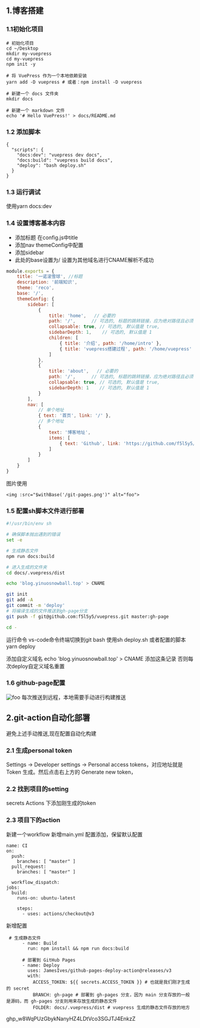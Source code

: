 <!-- # vuepress博客搭建及自动化部署 -->
## 1.博客搭建
### 1.1初始化项目
```
# 初始化项目
cd ~/Desktop
mkdir my-vuepress
cd my-vuepress
npm init -y

# 将 VuePress 作为一个本地依赖安装
yarn add -D vuepress # 或者：npm install -D vuepress

# 新建一个 docs 文件夹
mkdir docs

# 新建一个 markdown 文件
echo '# Hello VuePress!' > docs/README.md

```
### 1.2 添加脚本
```
{
  "scripts": {
    "docs:dev": "vuepress dev docs",
    "docs:build": "vuepress build docs",
    "deploy": "bash deploy.sh"
  }
}

```
### 1.3 运行调试
使用yarn docs:dev

### 1.4 设置博客基本内容
- 添加标题 在config.js中title 
- 添加nav themeConfig中配置
- 添加sidebar 
- 此处的base设置为/ 设置为其他域名进行CNAME解析不成功
```javascript
module.exports = {
    title: '一诺滚雪球', //标题
    description: '前端知识',
    theme: 'reco',
    base: '/',
    themeConfig: {
        sidebar: [
            {
                title: 'home',   // 必要的
                path: '/',      // 可选的, 标题的跳转链接，应为绝对路径且必须存在
                collapsable: true, // 可选的, 默认值是 true,
                sidebarDepth: 1,    // 可选的, 默认值是 1
                children: [
                    { title: '介绍', path: '/home/intro' },
                    { title: 'vuepress搭建过程', path: '/home/vuepress' }
                ]
            },
            {
                title: 'about',   // 必要的
                path: '/',      // 可选的, 标题的跳转链接，应为绝对路径且必须存在
                collapsable: true, // 可选的, 默认值是 true,
                sidebarDepth: 1    // 可选的, 默认值是 1
            }
        ],
        nav: [
            // 单个地址
            { text: '首页', link: '/' },
            // 多个地址
            {
                text: '博客地址',
                items: [
                    { text: 'Github', link: 'https://github.com/f5l5y5/vuepress' },
                ]
            }
        ]
    }
}
```
图片使用
```
<img :src="$withBase('/git-pages.png')" alt="foo">
```
### 1.5 配置sh脚本文件进行部署
```sh
#!/usr/bin/env sh

# 确保脚本抛出遇到的错误
set -e

# 生成静态文件
npm run docs:build

# 进入生成的文件夹
cd docs/.vuepress/dist

echo 'blog.yinuosnowball.top' > CNAME

git init
git add -A
git commit -m 'deploy'
# 将编译生成的文件推送到gh-page分支
git push -f git@github.com:f5l5y5/vuepress.git master:gh-page

cd -

```
运行命令 vs-code命令终端切换到git bash 使用sh deploy.sh  或者配置的脚本 yarn deploy

添加自定义域名
echo 'blog.yinuosnowball.top' > CNAME 添加这条记录 否则每次deploy自定义域名重置

### 1.6 github-page配置

<img :src="$withBase('/git-pages.png')" alt="foo">
每次推送到远程，本地需要手动进行构建推送

## 2.git-action自动化部署
避免上述手动推送,现在配置自动化构建

### 2.1 生成personal token
Settings -> Developer settings -> Personal access tokens，对应地址就是 Token 生成。然后点击右上方的 Generate new token，

### 2.2 找到项目的setting 
secrets Actions 下添加刚生成的token

### 2.3  项目下的action
新建一个workflow 新增main.yml
配置添加，保留默认配置
```
name: CI
on:
  push:
    branches: [ "master" ]
  pull_request:
    branches: [ "master" ]

  workflow_dispatch:
jobs:
  build:
    runs-on: ubuntu-latest

    steps:
      - uses: actions/checkout@v3

```
新增配置
```
 # 生成静态文件
      - name: Build
        run: npm install && npm run docs:build

      # 部署到 GitHub Pages
      - name: Deploy
        uses: JamesIves/github-pages-deploy-action@releases/v3
        with:
          ACCESS_TOKEN: ${{ secrets.ACCESS_TOKEN }} # 也就是我们刚才生成的 secret
          BRANCH: gh-page # 部署到 gh-pages 分支，因为 main 分支存放的一般是源码，而 gh-pages 分支则用来存放生成的静态文件
          FOLDER: docs/.vuepress/dist # vuepress 生成的静态文件存放的地方
```

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
